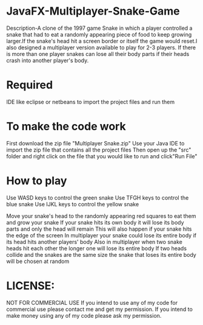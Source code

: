 # JavaFX-Multiplayer-Snake-Game

Description-A clone of the 1997 game Snake in which a player controlled a snake that had to eat a randomly appearing piece of food to keep growing larger.If the snake's head hit a screen border or itself the game would reset.I also designed a multiplayer version available to play for 2-3 players. If there is more than one player snakes can lose all their body parts if their heads crash into another player's body.

# Required

IDE like eclipse or netbeans to import the project files and run them 


# To make the code work 

First download the zip file "Multiplayer Snake.zip"
Use your Java IDE to import the zip file that contains all the project files
Then open up the "src" folder and right click on the  file that you would like to run and click"Run File"

# How to play 

Use WASD keys to control the green snake
Use TFGH keys to control the blue snake
Use IJKL keys to control the yellow snake 

Move your snake's head to the randomly appearing red squares to eat them and grow your snake
If your snake hits its own body it will lose its body parts and only the head will remain
This will also happen if your snake hits the edge of the screen 
In multiplayer your snake could lose its entire body if its head hits another players' body
Also in multiplayer when two snake heads hit each other the longer one will lose its entire body
If two heads collide and the snakes are the same size the snake that loses its entire body will be chosen at random

# LICENSE:
NOT FOR COMMERCIAL USE If you intend to use any of my code for commercial use please contact me and get my permission. If you intend to make money using any of my code please ask my permission.




